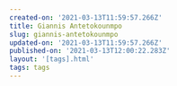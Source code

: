 ```yaml
---
created-on: '2021-03-13T11:59:57.266Z'
title: Giannis Antetokounmpo
slug: giannis-antetokounmpo
updated-on: '2021-03-13T11:59:57.266Z'
published-on: '2021-03-13T12:00:22.283Z'
layout: '[tags].html'
tags: tags
---
```



